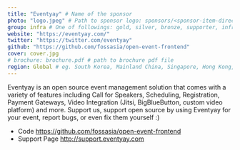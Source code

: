 ```yaml
---
title: "Eventyay" # Name of the sponsor
photo: "logo.jpeg" # Path to sponsor logo: sponsors/<sponsor-item-directory>/logo.png
group: infra # One of followings: gold, silver, bronze, supporter, infra, record, videoi18n, swag, partner
website: "https://eventyay.com/"
twitter: "https://twitter.com/eventyay"
github: "https://github.com/fossasia/open-event-frontend"
cover: cover.jpg
# brochure: brochure.pdf # path to brochure pdf file
region: Global # eg. South Korea, Mainland China, Singapore, Hong Kong, Taiwan ...
---
```


Eventyay is an open source event management solution that comes with a variety of features including Call for Speakers, Scheduling, Registration, Payment Gateways, Video Integration (Jitsi, BigBlueButton, custom video platform) and more. Support us, support open source by using Eventyay for your event, report bugs, or even fix them yourself :)

 - Code https://github.com/fossasia/open-event-frontend
 - Support Page http://support.eventyay.com